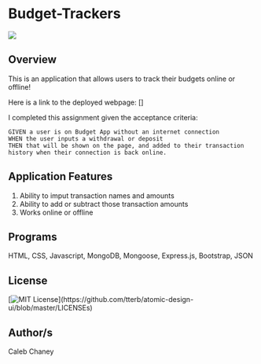 # Budget-Trackers
![](https://github.com/Cachamoe/Online-Offline-Budget-Trackers/blob/main/public/Screen%20Shot%202020-12-06%20at%206.42.34%20PM.png)
## Overview
This is an application that allows users to track their budgets online or offline!

Here is a link to the deployed webpage: []

I completed this assignment given the acceptance criteria: 


```
GIVEN a user is on Budget App without an internet connection
WHEN the user inputs a withdrawal or deposit
THEN that will be shown on the page, and added to their transaction history when their connection is back online.
```

## Application Features
1) Ability to imput transaction names and amounts
2) Ability to add or subtract those transaction amounts
3) Works online or offline

## Programs 
HTML, CSS, Javascript, MongoDB, Mongoose, Express.js, Bootstrap, JSON

## License 
[![MIT License](https://img.shields.io/apm/l/atomic-design-ui.svg?)](https://github.com/tterb/atomic-design-ui/blob/master/LICENSEs)

## Author/s
Caleb Chaney
